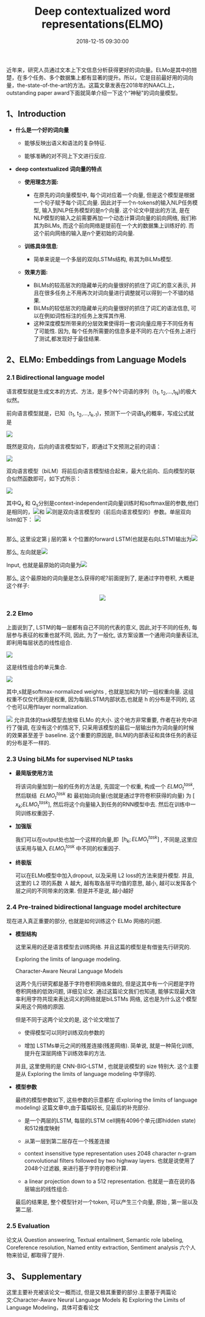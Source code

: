 ﻿---
layout: post
title:  "Deep contextualized word representations(ELMO)"
date: 2018-12-15 09:30:00
categories: nlp
tags: [word representations]
---
<!-- 数学公式 -->
<script src="https://cdn.mathjax.org/mathjax/latest/MathJax.js?config=TeX-AMS-MML_HTMLorMML" type="text/javascript"></script>
<script type="text/x-mathjax-config">
  MathJax.Hub.Config({
    tex2jax: {
      skipTags: ['script', 'noscript', 'style', 'textarea', 'pre'],
      inlineMath: [['$','$']]
    }
  });
</script>


近年来，研究人员通过文本上下文信息分析获得更好的词向量。ELMo是其中的翘楚，在多个任务、多个数据集上都有显著的提升。所以，它是目前最好用的词向量，the-state-of-the-art的方法。这篇文章发表在2018年的NAACL上，outstanding paper award下面就简单介绍一下这个“神秘”的词向量模型。<!-- more -->

##  1、Introduction

* **什么是一个好的词向量**

    + 能够反映出语义和语法的复杂特征.

    + 能够准确的对不同上下文进行反应.


* **deep contextualized 词向量的特点**
    * **使用理念方面:**
        + 在原先的词向量模型中, 每个词对应着一个向量, 但是这个模型是根据一个句子赋予每个词汇向量. 因此对于一个n-tokens的输入NLP任务模型, 输入到NLP任务模型的是n个向量. 这个论文中提出的方法, 是在NLP模型的输入之前需要再加一个动态计算词向量的前向网络, 我们称其为BiLMs, 而这个前向网络是提前在一个大的数据集上训练好的. 而这个前向网络的输入是n个更初始的词向量.
    
    * **训练具体信息**:
        + 简单来说是一个多层的双向LSTMs结构, 称其为BiLMs模型.
    
    * **效果方面:**
        + BiLMs的较高层次的隐藏单元的向量很好的抓住了词汇的意义表示, 并且在很多任务上不用再次对词向量进行调整就可以得到一个不错的结果.        
        + BiLMs的较低层次的隐藏单元的向量很好的抓住了词汇的语法信息, 可以在例如词性标注的任务上发挥其作用.        
        + 这种深度模型所带来的分层效果使得将一套词向量应用于不同任务有了可能性. 因为, 每个任务所需要的信息多是不同的.在六个任务上进行了测试,都发现好于最佳结果.


## 2、ELMo: Embeddings from Language Models

### 2.1 Bidirectional language model

语言模型就是生成文本的方式、方法，是多个N个词语的序列（t<sub>1</sub>, t<sub>2</sub>,...,t<sub>N</sub>)的极大似然。

<!-- 最近，如《Exploring the limits of language modeling》、《On the state of the art of evaluation in neural language models》和《Regularizing and optimizing lstm language models》等论文
中，首先使用character-level的RNN或CNN，计算得到“上下文无关”（context-independent）词向量表示
<img src="http://chart.googleapis.com/chart?cht=tx&chl=$${x_{k}}^{LM}$$" style="border:none;">，然后将此向量feed进入L层的前向LSTM。在每一个位置k ，每个LSTM层会输出一个
<img src="http://chart.googleapis.com/chart?cht=tx&chl=\vec{h}_{k,j}^{LM}" style="border:none;">，其中j=1,....L. 最顶层的LSTM输出为
<img src="http://chart.googleapis.com/chart?cht=tx&chl=\vec{h}_{k,L}^{LM}" style="border:none;">
  ，然后加上softmax来预测下一个词语 t<sub>k+1</sub> 。 -->

前向语言模型就是，已知（t<sub>1</sub>, t<sub>2</sub>,...,t<sub>k-1</sub>)，预测下一个词语t<sub>k</sub>的概率，写成公式就是

<img src="http://chart.googleapis.com/chart?cht=tx&chl=$$p(t_1,t_2,...,t_N)=\prod_{k=1}^{N}p(t_k|t_1,t_2,...,t_{k-1})$$" style="border:none;">

既然是双向，后向的语言模型如下，即通过下文预测之前的词语：

<img src="http://chart.googleapis.com/chart?cht=tx&chl=$$p(t_1,t_2,...,t_N)=\prod_{k=1}^{N}p(t_k|t_{k%2B1},t_{k%2B2},...,t_N)$$" style="border:none;">

双向语言模型（biLM）将前后向语言模型结合起来，最大化前向、后向模型的联合似然函数即可，如下式所示：


<img src="http://chart.googleapis.com/chart?cht=tx&chl=$$\sum_{k=1}^{N}{\left(logp(t_k|t_1,t_2...t_{k-1};Q_x,\underset{Q_{LSTM}}{\rightarrow},Q_s)%2Blogp(t_k|t_{k%2B1},t_{k%2B2}...t_{N};Q_x,\underset{Q_{LSTM}}{\leftarrow},Q_s)\right)}$$" style="border:none;">

其中Q<sub>x</sub> 和 Q<sub>s</sub>分别是context-independent词向量训练时和softmax层的参数,他们是相同的，<img src="http://chart.googleapis.com/chart?cht=tx&chl=\underset{Q_{LSTM}}{\rightarrow}" style="border:none;">和 
<img src="http://chart.googleapis.com/chart?cht=tx&chl=\underset{Q_{LSTM}}{\leftarrow}" style="border:none;">则是双向语言模型的（前后向语言模型的）参数。单层双向lstm如下：
<img src='/imgs/elmo/elmo_bilstm.jpg'>

<br/>
那么, 这里设定第 j 层的第 k 个位置的forward LSTM(也就是右向LSTM)输出为<img src="http://chart.googleapis.com/chart?cht=tx&chl=\underset{h_{k,j}^{LM}}{\rightarrow}" style="border:none;">

那么, 左向就是<img src="http://chart.googleapis.com/chart?cht=tx&chl=\underset{h_{k,j}^{LM}}{\leftarrow}" style="border:none;">

Input, 也就是最原始的词向量为<img src="http://chart.googleapis.com/chart?cht=tx&chl=$${x_{k}}^{LM}$$" style="border:none;">

那么, 这个最原始的词向量是怎么获得的呢?前面提到了, 是通过字符卷积, 大概是这个样子:

<div align="center"><img src='/imgs/elmo/elmo_embedding_network.jpg'  style='align:center'></div>



### 2.2 Elmo


上面说到了, LSTM的每一层都有自己不同的代表的意义, 因此,对于不同的任务, 每层参与表征的权重也就不同, 因此, 为了一般化, 该方案设置一个通用词向量表征法, 即利用每层状态的线性组合.

<img src='/imgs/elmo/elmo_rep.jpg'>

这是线性组合的单元集合.

<img src='/imgs/elmo/elmo_elmo.jpg'>

其中,s就是softmax-normalized weights , 也就是加和为1的一组权重向量. 这组权重不仅仅代表的是权重, 因为每层LSTM内部状态,也就是 h 的分布是不同的, 这个也可以用作layer normalization.

<img src="http://chart.googleapis.com/chart?cht=tx&chl=\gamma" style="border:none;"> 允许具体的task模型去放缩 ELMo 的大小. 这个地方非常重要, 作者在补充中进行了强调, 在没有这个的情况下, 只采用该模型的最后一层输出作为词向量的时候的效果甚至差于 baseline. 这个重要的原因是, BiLM的内部表征和具体任务的表征的分布是不一样的.


### 2.3 Using biLMs for supervised NLP tasks


* **最简版使用方法**

    将该词向量加到一般的任务的方法是, 先固定一个权重, 构成一个 $ELMO_t^{task}$ ​ , 然后联结 ​ $ELMO_t^{task}$ 和 最初始词向量(也就是通过字符卷积获得的向量) 为 [​ $x_k$;$ELMO_t^{task}$], 然后将这个向量输入到任务的RNN模型中去. 然后在训练中一同训练权重因子.
* **加强版**
  
    我们可以在output处也加一个这样的向量,即 ​ $[h_k;ELMO_t^{task}]$ , 不同是,这里应该采用与输入 $ELMO_t^{task}$ 中不同的权重因子.

* **终极版**
  
    可以在ELMo模型中加入dropout, 以及采用 L2 loss的方法来提升模型.
    并且, 这里的 L2 项的系数 ​ $\lambda$ 越大, 越有取各层平均值的意思, 越小, 越可以发挥各个层之间的不同带来的效果. 但是并不是说, 越小越好

### 2.4 Pre-trained bidirectional language model architecture

现在进入真正重要的部分, 也就是如何训练这个 ELMo 网络的问题.

* **模型结构**
  
    这里采用的还是语言模型去训练网络. 并且这篇的模型是有借鉴先行研究的. 

    Exploring the limits of language modeling.

    Character-Aware Neural Language Models

    这两个先行研究都是基于字符卷积网络来做的, 但是这其中有一个问题是字符卷积网络的低效问题, 详细见论文. 通过这篇论文我们也知道, 能够实现最大效率利用字符共现来表达词义的网络就是biLSTMs 网络, 这也是为什么这个模型采用这个网络的原因.

    但是不同于这两个论文的是, 这个论文增加了

    * 使得模型可以同时训练双向参数的

    * 增加 LSTMs单元之间的残差连接(残差网络). 简单说, 就是一种简化训练,提升在深层网络下训练效率的方法.
  
    并且, 这里使用的是 CNN-BIG-LSTM , 也就是说模型的 size 特别大. 这个主要是从 Exploring the limits of language modeling 中学得的.


* **模型参数**

    最终的模型参数如下, 这些参数的示意都在 (Exploring the limits of language modeling) 这篇文章中,由于篇幅较长, 见最后的补充部分.

    * 是一个两层的LSTM, 每层的LSTM cell拥有4096个单元(即hidden state) 和512维度映射
     
    * 从第一层到第二层存在一个残差连接
     
    * context insensitive type representation uses 2048 character n-gram convolutional filters followed by two highway layers. 也就是说使用了2048个过滤器, 来进行基于字符的卷积计算.
     
    * a linear projection down to a 512 representation. 也就是一直在说的各层输出的线性组合.
      
    最后的结果是, 整个模型针对一个token, 可以产生三个向量, 原始 , 第一层以及第二层.

### 2.5 Evaluation

论文从 Question answering, Textual entailment, Semantic role labeling, Coreference resolution, Named entity extraction, Sentiment analysis 六个人物来验证, 都取得了提升.

## 3、 Supplementary

这里主要补充被该论文一概而过, 但是又极其重要的部分.主要基于两篇论文:Character-Aware Neural Language Models 和 Exploring the Limits of Language Modeling，具体可查看论文


